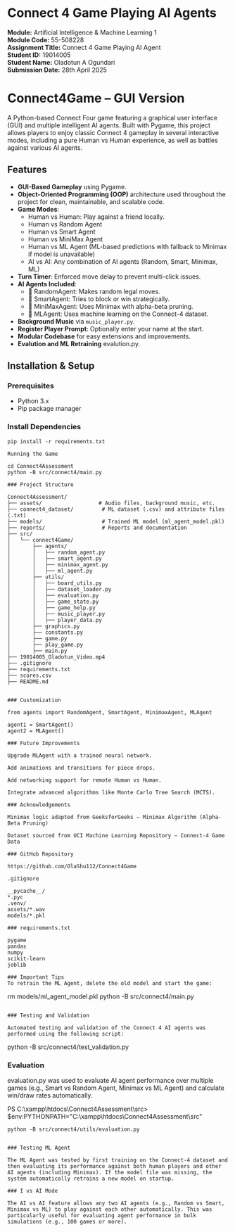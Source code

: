 # Connect 4 Game Playing AI Agents

**Module:** Artificial Intelligence & Machine Learning 1  
**Module Code:** 55-508228  
**Assignment Title:** Connect 4 Game Playing AI Agent  
**Student ID:** 19014005  
**Student Name:** Oladotun A Ogundari  
**Submission Date:** 28th April 2025


# Connect4Game – GUI Version

A Python-based Connect Four game featuring a graphical user interface (GUI) and multiple intelligent AI agents. Built with Pygame, this project allows players to enjoy classic Connect 4 gameplay in several interactive modes, including a pure Human vs Human experience, as well as battles against various AI agents.

## Features

- **GUI-Based Gameplay** using Pygame.
- **Object-Oriented Programming (OOP)** architecture used throughout the project for     clean, maintainable, and scalable code.
- **Game Modes**:
  - Human vs Human: Play against a friend locally.
  - Human vs Random Agent
  - Human vs Smart Agent
  - Human vs MiniMax Agent
  - Human vs ML Agent (ML-based predictions with fallback to Minimax if model is unavailable)
  - AI vs AI: Any combination of AI agents (Random, Smart, Minimax, ML)
- **Turn Timer**: Enforced move delay to prevent multi-click issues.
- **AI Agents Included**:
  - 🔹 RandomAgent: Makes random legal moves.
  - 🔹 SmartAgent: Tries to block or win strategically.
  - 🔹 MiniMaxAgent: Uses Minimax with alpha-beta pruning.
  - 🔹 MLAgent: Uses machine learning on the Connect-4 dataset.
- **Background Music** via `music_player.py`.
- **Register Player Prompt**: Optionally enter your name at the start.
- **Modular Codebase** for easy extensions and improvements.
- **Evalution and ML Retraining** evalution.py.

## Installation & Setup

### Prerequisites

- Python 3.x  
- Pip package manager

### Install Dependencies

```
pip install -r requirements.txt

Running the Game

cd Connect4Assessment
python -B src/connect4/main.py

### Project Structure

Connect4Assessment/
├── assets/                  # Audio files, background music, etc.
├── connect4_dataset/         # ML dataset (.csv) and attribute files (.txt)
├── models/                   # Trained ML model (ml_agent_model.pkl)
├── reports/                  # Reports and documentation
├── src/
│   └── connect4Game/
│       ├── agents/
│       │   ├── random_agent.py
│       │   ├── smart_agent.py
│       │   ├── minimax_agent.py
│       │   ├── ml_agent.py
│       ├── utils/
│       │   ├── board_utils.py
│       │   ├── dataset_loader.py
│       │   ├── evaluation.py
│       │   ├── game_state.py
│       │   ├── game_help.py
│       │   ├── music_player.py
│       │   ├── player_data.py
│       ├── graphics.py
│       ├── constants.py
│       ├── game.py
│       ├── play_game.py
│       ├── main.py
├── 19014005_Oladotun_Video.mp4   
├── .gitignore
├── requirements.txt
├── scores.csv
├── README.md


### Customization

from agents import RandomAgent, SmartAgent, MinimaxAgent, MLAgent

agent1 = SmartAgent()
agent2 = MLAgent()

### Future Improvements

Upgrade MLAgent with a trained neural network.

Add animations and transitions for piece drops.

Add networking support for remote Human vs Human.

Integrate advanced algorithms like Monte Carlo Tree Search (MCTS).

### Acknowledgements

Minimax logic adapted from GeeksforGeeks – Minimax Algorithm (Alpha-Beta Pruning)

Dataset sourced from UCI Machine Learning Repository – Connect-4 Game Data

### GitHub Repository

https://github.com/OlaShu112/Connect4Game

.gitignore

__pycache__/
*.pyc
.venv/
assets/*.wav
models/*.pkl

### requirements.txt

pygame
pandas
numpy
scikit-learn
joblib

### Important Tips
To retrain the ML Agent, delete the old model and start the game:

```
rm models/ml_agent_model.pkl
python -B src/connect4/main.py
```

### Testing and Validation

Automated testing and validation of the Connect 4 AI agents was performed using the following script:

```
python -B src/connect4/test_validation.py

### Evaluation

evaluation.py was used to evaluate AI agent performance over multiple games (e.g., Smart vs Random Agent, Minimax vs ML Agent) and calculate win/draw rates automatically.

PS C:\xampp\htdocs\Connect4Assessment\src> $env:PYTHONPATH="C:\xampp\htdocs\Connect4Assessment\src"   

```
python -B src/connect4/utils/evaluation.py


### Testing ML Agent

The ML Agent was tested by first training on the Connect-4 dataset and then evaluating its performance against both human players and other AI agents (including Minimax). If the model file was missing, the system automatically retrains a new model on startup.

### I vs AI Mode

The AI vs AI feature allows any two AI agents (e.g., Random vs Smart, Minimax vs ML) to play against each other automatically. This was particularly useful for evaluating agent performance in bulk simulations (e.g., 100 games or more).
